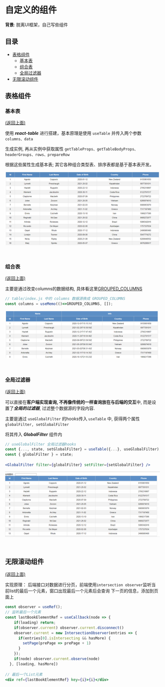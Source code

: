 # 自定义的组件

**背景**: 脱离UI框架，自己写些组件


## 目录

- [表格组件](#表格组件)
    - [基本表](#基本表) 
    - [组合表](#组合表)
    - [全局过滤器](#全局过滤器)
- [无限滚动组件](#无限组件)

## 表格组件

### 基本表
[(返回上面)](#目录)

使用 ***react-table*** 进行搭建，基本原理是使用 ```useTable``` 并传入两个参数 ```columns、data```

生成实例, 再从实例中获取属性 ```getTableProps、getTableBodyProps、headerGroups、rows、prepareRow``` 

根据这些属性生成基本表; 其它各种组合类型表、排序表都是基于基本表开发。

![basic table](https://github.com/BlueOrgreen/basic-conponents/blob/master/imgs/basic-component.png)

<br />

### 组合表
[(返回上面)](#目录)

主要是通过改变columns的数据结构, 
具体看这里[GROUPED_COLUMNS](https://github.com/BlueOrgreen/basic-conponents/blob/master/src/components/table/columns.js)

```js
// table/index.js 中的 columns 数据源换成 GROUPED_COLUMNS
const columns = useMemo(()=>GROUPED_COLUMNS, []);
```

![header-group-table](https://github.com/BlueOrgreen/basic-conponents/blob/master/imgs/header-group-table.png)

<br />

### 全局过滤器
[(返回上面)](#目录)

可以直接在**客户端实现查询, 不再像传统的一样查询放在与后端的交互**中, 而是设置了***全局的过滤器***, 过滤整个数据源的字段内容.

主要是通过 ```useGlobalFilter``` 的hooks传入 ```useTable``` 中, 获得两个属性 ```globalFilter, setGlobalFilter```

将其传入 ***GlobalFilter*** 组件内

```jsx
// useGlobalFilter 全局过滤器hooks
const {..., state, setGlobalFilter} = useTable({...}, useGlobalFilter);
const { globalFilter } = state;

<GlobalFilter filter={globalFilter} setFilter={setGlobalFilter} />
```

![global-filter](https://github.com/BlueOrgreen/basic-conponents/blob/master/imgs/globaFilter.gif)

<br />

## 无限滚动组件
[(返回上面)](#目录)

实现原理： 后端接口对数据进行分页，前端使用`intersection observer`监听当前list的最后一个元素，窗口出现最后一个元素后会查询
下一页的信息，添加到页面上

```jsx
const observer = useRef();
// 监听最后一个元素
const lastBookElementRef = useCallback(node => {
    if(loading) return;
    if(observer.current) observer.current.disconnect()
    observer.current = new IntersectionObserver(entries => {
      if(entries[0].isIntersecting && hasMore) {
        setPage(prePage => prePage + 1)
      }
    });
    if(node) observer.current.observe(node)
  }, [loading, hasMore])
  
// 最后一个List元素
<div ref={lastBookElementRef} key={i}>{i}</div>
```
